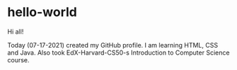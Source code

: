 # hello-world

Hi all!

Today (07-17-2021) created my GitHub profile. I am learning HTML, CSS and Java. Also took EdX-Harvard-CS50-s Introduction to Computer Science course.
